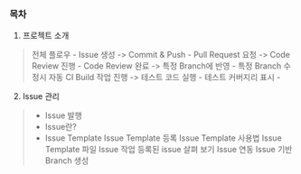 ###  목차
1.  프로젝트 소개


> 전체 플로우
    - Issue 생성 -> Commit & Push
    - Pull Request 요청 -> Code Review 진행
    - Code Review 완료 -> 특정 Branch에 반영
    - 특정 Branch 수정시 자동 CI Build 작업 진행 -> 테스트 코드 실행
    - 테스트 커버지리 표시
    - 

2. Issue 관리

> * Issue 발행 
> * Issue란? 
> * Issue Template
> Issue Template 등록
> Issue Template 사용법
> Issue Template 파일
> Issue 작업
> 등록된 issue 살펴 보기
> Issue 연동
> Issue 기반 Branch 생성
